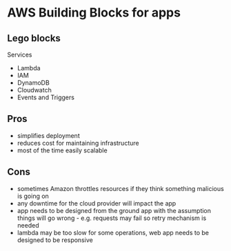 # AWS Building Blocks for apps

## Lego blocks
Services
- Lambda
- IAM
- DynamoDB
- Cloudwatch
- Events and Triggers

## Pros
- simplifies deployment
- reduces cost for maintaining infrastructure
- most of the time easily scalable

## Cons
- sometimes Amazon throttles resources if they think something malicious is going on
- any downtime for the cloud provider will impact the app
- app needs to be designed from the ground app with the assumption things will go wrong - e.g. requests may fail so retry mechanism is needed
- lambda may be too slow for some operations, web app needs to be designed to be responsive
